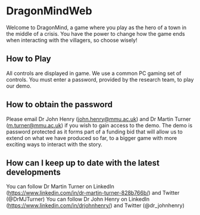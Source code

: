 # DragonMindWeb

Welcome to DragonMind, a game where you play as the hero of a town in the middle of a crisis. You have the power to change how the game ends when interacting with the villagers, so choose wisely!

## How to Play
All controls are displayed in game. We use a common PC gaming set of controls. You must enter a password, provided by the research team, to play our demo.

## How to obtain the password
Please email Dr John Henry (john.henry@mmu.ac.uk) and Dr Martin Turner (m.turner@mmu.ac.uk) if you wish to gain access to the demo. The demo is password protected as it forms part of a funding bid that will allow us to extend on what we have produced so far, to a bigger game with more exciting ways to interact with the story.

## How can I keep up to date with the latest developments
You can follow Dr Martin Turner on LinkedIn (https://www.linkedin.com/in/dr-martin-turner-828b766b/) and Twitter (@DrMJTurner)
You can follow Dr John Henry on LinkedIn (https://www.linkedin.com/in/drjohnhenry/) and Twitter (@dr_johnhenry)
